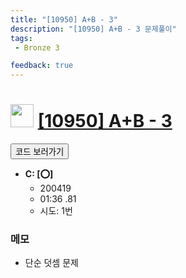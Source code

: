 ```yaml
---
title: "[10950] A+B - 3"
description: "[10950] A+B - 3 문제풀이"
tags: 
 - Bronze 3

feedback: true
---
```

<h1><img src="https://doky.space/assets/icpclev/b3.svg" height="37px"> <a href="http://icpc.me/10950">[10950] A+B - 3</a></h1>

<a href="https://github.com/DokySp/acmicpc-practice/tree/master/10950"><button class="btn btn-info">코드 보러가기</button></a>

- **C: [:o:]**
  - 200419
  - 01:36 .81
  - 시도: 1번

### 메모
 - 단순 덧셈 문제
